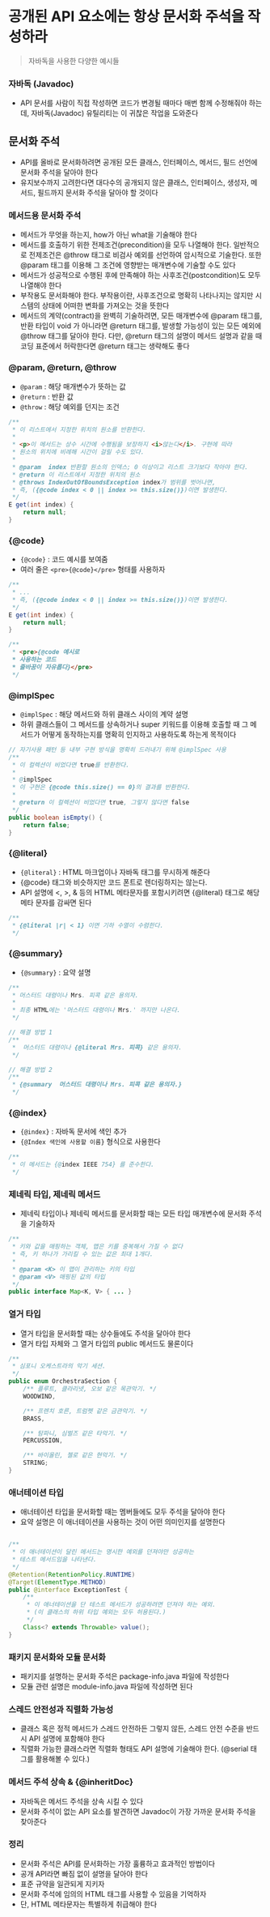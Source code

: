 # 공개된 API 요소에는 항상 문서화 주석을 작성하라

> 자바독을 사용한 다양한 예시들
> 

### 자바독 (Javadoc)

- API 문서를 사람이 직접 작성하면 코드가 변경될 때마다 매번 함께 수정해줘야 하는데, 자바독(Javadoc) 유틸리티는 이 귀찮은 작업을 도와준다

## 문서화 주석

- API를 올바로 문서화하려면 공개된 모든 클래스, 인터페이스, 메서드, 필드 선언에 문서화 주석을 달아야 한다
- 유지보수까지 고려한다면 대다수의 공개되지 않은 클래스, 인터페이스, 생성자, 메서드, 필드까지 문서화 주석을 달아야 할 것이다

### 메서드용 문서화 주석

- 메서드가 무엇을 하는지, how가 아닌 what을 기술해야 한다
- 메서드를 호출하기 위한 전제조건(precondition)을 모두 나열해야 한다. 일반적으로 전제조건은 @throw 태그로 비검사 예외를 선언하여 암시적으로 기술한다. 또한 @param 태그를 이용해 그 조건에 영향받는 매개변수에 기술할 수도 있다
- 메서드가 성공적으로 수행된 후에 만족해야 하는 사후조건(postcondition)도 모두 나열해야 한다
- 부작용도 문서화해야 한다. 부작용이란, 사후조건으로 명확히 나타나지는 않지만 시스템의 상태에 어떠한 변화를 가져오는 것을 뜻한다
- 메서드의 계약(contract)을 완벽히 기술하려면, 모든 매개변수에 @param 태그를, 반환 타입이 void 가 아니라면 @return 태그를, 발생할 가능성이 있는 모든 예외에 @throw 태그를 달아야 한다. 다만, @return 태그의 설명이 메서드 설명과 같을 때 코딩 표준에서 허락한다면 @return 태그는 생략해도 좋다

### @param, @return, @throw

- `@param` : 해당 매개변수가 뜻하는 값
- `@return` : 반환 값
- `@throw` : 해당 예외를 던지는 조건

```java
/**
 * 이 리스트에서 지정한 위치의 원소를 반환한다.
 *
 * <p>이 메서드는 상수 시간에 수행됨을 보장하지 <i>않는다</i>. 구현에 따라
 * 원소의 위치에 비례해 시간이 걸릴 수도 있다.
 *
 * @param  index 반환할 원소의 인덱스; 0 이상이고 리스트 크기보다 작아야 한다.
 * @return 이 리스트에서 지정한 위치의 원소
 * @throws IndexOutOfBoundsException index가 범위를 벗어나면,
 * 즉, ({@code index < 0 || index >= this.size()})이면 발생한다.
 */
E get(int index) {
    return null;
}
```

### {@code}

- `{@code}` : 코드 예시를 보여줌
- 여러 줄은 `<pre>{@code}</pre>` 형태를 사용하자

```java
/**
 * ...
 * 즉, ({@code index < 0 || index >= this.size()})이면 발생한다.
 */
E get(int index) {
    return null;
}
```

```java
/**
 * <pre>{@code 예시로
 * 사용하는 코드
 * 줄바꿈이 자유롭다}</pre>
 */
```

### @implSpec

- `@implSpec` : 해당 메서드와 하위 클래스 사이의 계약 설명
- 하위 클래스들이 그 메서드를 상속하거나 super 키워드를 이용해 호출할 때 그 메서드가 어떻게 동작하는지를 명확히 인지하고 사용하도록 하는게 목적이다

```java
// 자기사용 패턴 등 내부 구현 방식을 명확히 드러내기 위해 @implSpec 사용
/**
 * 이 컬렉션이 비었다면 true를 반환한다.
 *
 * @implSpec
 * 이 구현은 {@code this.size() == 0}의 결과를 반환한다.
 *
 * @return 이 컬렉션이 비었다면 true, 그렇지 않다면 false
 */
public boolean isEmpty() {
    return false;
}
```

### {@literal}

- `{@literal}` : HTML 마크업이나 자바독 태그를 무시하게 해준다
- {@code} 태그와 비슷하지만 코드 폰트로 렌더링하지는 않는다.
- API 설명에 <, >, & 등의 HTML 메타문자를 포함시키려면 {@literal} 태그로 해당 메타 문자를 감싸면 된다

```java
/**
 * {@literal |r| < 1} 이면 기하 수열이 수렴한다.
 */
```

### {@summary}

- `{@summary}` : 요약 설명

```java
/**
 * 머스터드 대령이나 Mrs. 피콕 같은 용의자.
 *
 * 최종 HTML에는 '머스터드 대령이나 Mrs.' 까지만 나온다.
 */
```

```java
// 해결 방법 1
/**
 *  머스터드 대령이나 {@literal Mrs. 피콕} 같은 용의자.
 */
```

```java
// 해결 방법 2
/**
 * {@summary  머스터드 대령이나 Mrs. 피콕 같은 용의자.}
 */
```

### {@index}

- `{@index}` : 자바독 문서에 색인 추가
- `{@Index 색인에 사용할 이름}` 형식으로 사용한다

```java
/**
 * 이 메서드는 {@index IEEE 754} 를 준수한다.
 */
```

### 제네릭 타입, 제네릭 메서드

- 제네릭 타입이나 제네릭 메서드를 문서화할 때는 모든 타입 매개변수에 문서화 주석을 기술하자

```java
/**
 * 키와 값을 매핑하는 객체, 맵은 키를 중복해서 가질 수 없다
 * 즉, 키 하나가 가리킬 수 있는 값은 최대 1개다.
 *
 * @param <K> 이 맵이 관리하는 키의 타입
 * @param <V> 매핑된 값의 타입
 */
public interface Map<K, V> { ... }
```

### 열거 타입

- 열거 타입을 문서화할 때는 상수들에도 주석을 달아야 한다
- 열거 타입 자체와 그 열거 타입의 public 메서드도 물론이다

```java
/**
 * 심포니 오케스트라의 악기 세션.
 */
public enum OrchestraSection {
    /** 플루트, 클라리넷, 오보 같은 목관악기. */
    WOODWIND,

    /** 프렌치 호른, 트럼펫 같은 금관악기. */
    BRASS,

    /** 탐파니, 심벌즈 같은 타악기. */
    PERCUSSION,

    /** 바이올린, 첼로 같은 현악기. */
    STRING;
}
```

### 애너테이션 타입

- 애너테이션 타입을 문서화할 때는 멤버들에도 모두 주석을 달아야 한다
- 요약 설명은 이 애너테이션을 사용하는 것이 어떤 의미인지를 설명한다

```java

/**
 * 이 애너테이션이 달린 메서드는 명시한 예외를 던져야만 성공하는
 * 테스트 메서드임을 나타낸다.
 */
@Retention(RetentionPolicy.RUNTIME)
@Target(ElementType.METHOD)
public @interface ExceptionTest {
    /**
     * 이 애너테이션을 단 테스트 메서드가 성공하려면 던져야 하는 예외.
     * (이 클래스의 하위 타입 예외는 모두 허용된다.)
     */
    Class<? extends Throwable> value();
}
```

### 패키지 문서화와 모듈 문서화

- 패키지를 설명하는 문서화 주석은 package-info.java 파일에 작성한다
- 모듈 관련 설명은 module-info.java 파일에 작성하면 된다

### 스레드 안전성과 직렬화 가능성

- 클래스 혹은 정적 메서드가 스레드 안전하든 그렇지 않든, 스레드 안전 수준을 반드시 API 설명에 포함해야 한다
- 직렬화 가능한 클래스라면 직렬화 형태도 API 설명에 기술해야 한다. (@serial 태그를 활용해볼 수 있다.)

### 메서드 주석 상속 & {@inheritDoc}

- 자바독은 메서드 주석을 상속 시킬 수 있다
- 문서화 주석이 없는 API 요소를 발견하면 Javadoc이 가장 가까운 문서화 주석을 찾아준다

### 정리

- 문서화 주석은 API를 문서화하는 가장 훌륭하고 효과적인 방법이다
- 공개 API라면 빠짐 없이 설명을 달아야 한다
- 표준 규약을 일관되게 지키자
- 문서화 주석에 임의의 HTML 태그를 사용할 수 있음을 기억하자
- 단, HTML 메타문자는 특별하게 취급해야 한다
